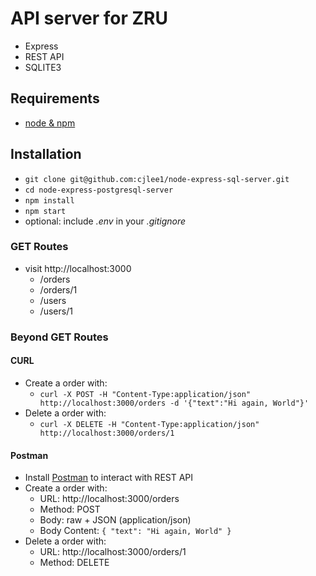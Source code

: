 # API server for ZRU

- Express
- REST API
- SQLITE3

## Requirements

- [node & npm](https://nodejs.org/en/)

## Installation

- `git clone git@github.com:cjlee1/node-express-sql-server.git`
- `cd node-express-postgresql-server`
- `npm install`
- `npm start`
- optional: include _.env_ in your _.gitignore_

### GET Routes

- visit http://localhost:3000
  - /orders
  - /orders/1
  - /users
  - /users/1

### Beyond GET Routes

#### CURL

- Create a order with:
  - `curl -X POST -H "Content-Type:application/json" http://localhost:3000/orders -d '{"text":"Hi again, World"}'`
- Delete a order with:
  - `curl -X DELETE -H "Content-Type:application/json" http://localhost:3000/orders/1`

#### Postman

- Install [Postman](https://www.getpostman.com/apps) to interact with REST API
- Create a order with:
  - URL: http://localhost:3000/orders
  - Method: POST
  - Body: raw + JSON (application/json)
  - Body Content: `{ "text": "Hi again, World" }`
- Delete a order with:
  - URL: http://localhost:3000/orders/1
  - Method: DELETE
